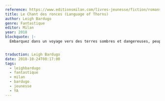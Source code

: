 ```yaml
---
reference: https://www.editionsmilan.com/livres-jeunesse/fiction/romans-ados/le-chant-des-ronces
title: Le Chant des ronces (Language of Thorns)
author: Leigh Bardugo
genre: Fantastique
editor: Milan
year: 2018
blockquote: |-
  Embarquez dans un voyage vers des terres sombres et dangereuses, peuplées de villes hantées et de bois affamés, de monstres bavards et de golems en pain d’épices, où la voix d’une sirène peut invoquer une tempête mortelle, où les rivières font de terribles promesses d’amour…


traduction: Leigh Bardugo
date: 2018-10-24T08:17:00
tags:
  - leighbardugo
  - fantastique
  - milan
  - bardugo
  - jeunesse
  - YA
---
```

